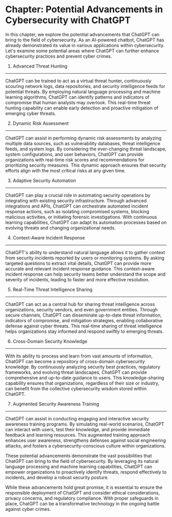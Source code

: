 Chapter: Potential Advancements in Cybersecurity with ChatGPT
=============================================================

In this chapter, we explore the potential advancements that ChatGPT can bring to the field of cybersecurity. As an AI-powered chatbot, ChatGPT has already demonstrated its value in various applications within cybersecurity. Let's examine some potential areas where ChatGPT can further enhance cybersecurity practices and prevent cyber crimes.

1. Advanced Threat Hunting
--------------------------

ChatGPT can be trained to act as a virtual threat hunter, continuously scouring network logs, data repositories, and security intelligence feeds for potential threats. By employing natural language processing and machine learning algorithms, ChatGPT can identify patterns and indicators of compromise that human analysts may overlook. This real-time threat hunting capability can enable early detection and proactive mitigation of emerging cyber threats.

2. Dynamic Risk Assessment
--------------------------

ChatGPT can assist in performing dynamic risk assessments by analyzing multiple data sources, such as vulnerability databases, threat intelligence feeds, and system logs. By considering the ever-changing threat landscape, system configurations, and user behaviors, ChatGPT can provide organizations with real-time risk scores and recommendations for prioritizing security measures. This dynamic approach ensures that security efforts align with the most critical risks at any given time.

3. Adaptive Security Automation
-------------------------------

ChatGPT can play a crucial role in automating security operations by integrating with existing security infrastructure. Through advanced integrations and APIs, ChatGPT can orchestrate automated incident response actions, such as isolating compromised systems, blocking malicious activities, or initiating forensic investigations. With continuous learning capabilities, ChatGPT can adapt its automation processes based on evolving threats and changing organizational needs.

4. Context-Aware Incident Response
----------------------------------

ChatGPT's ability to understand natural language allows it to gather context from security incidents reported by users or monitoring systems. By asking targeted questions to extract vital details, ChatGPT can provide more accurate and relevant incident response guidance. This context-aware incident response can help security teams better understand the scope and severity of incidents, leading to faster and more effective resolution.

5. Real-Time Threat Intelligence Sharing
----------------------------------------

ChatGPT can act as a central hub for sharing threat intelligence across organizations, security vendors, and even government entities. Through secure channels, ChatGPT can disseminate up-to-date threat information, indicators of compromise, and mitigation strategies, enabling collaborative defense against cyber threats. This real-time sharing of threat intelligence helps organizations stay informed and respond swiftly to emerging threats.

6. Cross-Domain Security Knowledge
----------------------------------

With its ability to process and learn from vast amounts of information, ChatGPT can become a repository of cross-domain cybersecurity knowledge. By continuously analyzing security best practices, regulatory frameworks, and evolving threat landscapes, ChatGPT can provide comprehensive and up-to-date guidance to users. This knowledge-sharing capability ensures that organizations, regardless of their size or industry, can benefit from the collective cybersecurity wisdom stored within ChatGPT.

7. Augmented Security Awareness Training
----------------------------------------

ChatGPT can assist in conducting engaging and interactive security awareness training programs. By simulating real-world scenarios, ChatGPT can interact with users, test their knowledge, and provide immediate feedback and learning resources. This augmented training approach enhances user awareness, strengthens defenses against social engineering attacks, and fosters a cybersecurity-conscious culture within organizations.

These potential advancements demonstrate the vast possibilities that ChatGPT can bring to the field of cybersecurity. By leveraging its natural language processing and machine learning capabilities, ChatGPT can empower organizations to proactively identify threats, respond effectively to incidents, and develop a robust security posture.

While these advancements hold great promise, it is essential to ensure the responsible deployment of ChatGPT and consider ethical considerations, privacy concerns, and regulatory compliance. With proper safeguards in place, ChatGPT can be a transformative technology in the ongoing battle against cyber crimes.
